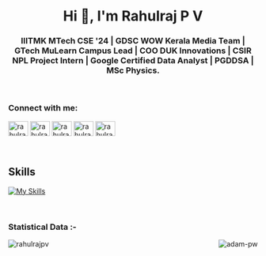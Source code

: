 <h1 align="center">Hi 👋, I'm Rahulraj P V</h1>
<h3 align="center">IIITMK MTech CSE '24 | GDSC WOW Kerala Media Team | GTech MuLearn Campus Lead | COO DUK Innovations | CSIR NPL Project Intern | Google Certified Data Analyst | PGDDSA | MSc Physics.</h3>
<br>
<h3 align="left">Connect with me:</h3>
<p align="left">
  <a href="https://www.linkedin.com/in/rahulrajpvr7d/" target="blank"><img align="center"
      src="https://raw.githubusercontent.com/rahuldkjain/github-profile-readme-generator/master/src/images/icons/Social/linked-in-alt.svg"
      alt="rahulraj p v" height="30" width="40" /></a>
  <a href="https://fb.com/rahulrajpvr7d" target="blank"><img align="center"
      src="https://raw.githubusercontent.com/rahuldkjain/github-profile-readme-generator/master/src/images/icons/Social/facebook.svg"
      alt="rahulraj p v" height="30" width="40" /></a>
  <a href="https://instagram.com/rahulrajpvr7d" target="blank"><img align="center"
      src="https://raw.githubusercontent.com/rahuldkjain/github-profile-readme-generator/master/src/images/icons/Social/instagram.svg"
      alt="rahulraj p v" height="30" width="40" /></a>
  <a href="https://www.hackerrank.com/rahulrajpvr7d" target="blank"><img align="center"
      src="https://raw.githubusercontent.com/rahuldkjain/github-profile-readme-generator/master/src/images/icons/Social/hackerrank.svg"
      alt="rahulraj p v" height="30" width="40" /></a>
 <a href="https://twitter.com/rahulrajpvr7d" target="blank"><img align="center"
      src="https://raw.githubusercontent.com/rahuldkjain/github-profile-readme-generator/master/src/images/icons/Social/twitter.svg"
      alt="rahulraj p v" height="30" width="40" /></a>
</p>

<br>

## Skills 
[![My Skills](https://skillicons.dev/icons?i=ae,blender,discord,figma,github,gitlab,instagram,linkedin,matlab,ps,powershell,py,r,stackoverflow,tensorflow,twitter,vscode,wordpress&perline=12)](https://skillicons.dev)

<br>

<h3>Statistical Data :-</h3>
<p><img align="left"
    bg_color=#808080/>
  &nbsp;<img align="right" src="https://github-readme-stats.vercel.app/api?username=rahulrajpv&show_icons=true&locale=en&bg_color=0d1117&text_color=ffffff&repo=convoychat"
    alt="adam-pw" />
<img align="left" src="https://github-readme-streak-stats.herokuapp.com/?user=rahulrajpv&theme=dark&background=0d1117&date_format=M%20j%5B%2C%20Y%5D" alt="rahulrajpv" />
      
<p align="left"> <a href="https://twitter.com/"<img
      src="https://img.shields.io/twitter/follow/?logo=twitter&style=for-the-badge" alt="" /></a> </p>

